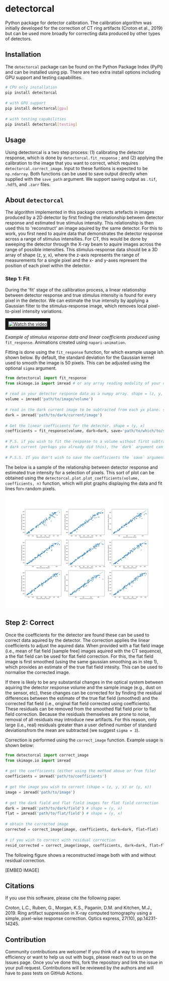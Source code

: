# detectorcal

Python package for detector calibration. The calibration algorithm was initially developed for the correction of CT ring artifacts (Croton et al., 2019) but can be used more broadly for correcting data produced by other types of detectors. 


## Installation 
The `detectorcal` package can be found on the Python Package Index (PyPI) and can be installed using pip. There are two extra install options including GPU support and testing capabilities. 

```bash
# CPU only installation
pip install detectorcal

# with GPU support
pip install detectorcal[gpu]

# with testing capabilities
pip install detectorcal[testing]
```

## Usage

Using detectorcal is a two step process: (1) calibrating the detector response, which is done by `detectorcal.fit_response` ; and (2) applying the calibration to the image that you want to correct, which requires  `detectorcal.correct_image`. Input to these funtions is expected to be `np.ndarray`. Both functions can be used to save output directly when supplied with the `save_path` argument. We support saving output as `.tif`, `.hdf5`, and `.zarr` files. 


## About `detectorcal`

The algorithm implemented in this package corrects artefacts in images produced by a 2D detector by first finding the relationship between detector response and estimated true stimulus intensity. This relationship is then used this to 'reconstruct' an image aquired by the same detector. For this to work, you first need to aquire data that demonstrates the detector response across a range of stimulus intensities. For CT, this would be done by sweeping the detector through the X-ray beam to aquire images across the range of possible intensities. This stimulus-response data should be a 3D array of shape (z, y, x), where the z-axis represents the range of measurements for a single pixel and the x- and y-axes represent the position of each pixel within the detector. 

### Step 1: Fit

During the 'fit' stage of the callibration process, a linear relationship between detector response and true stimulus intensity is found for every pixel in the detector. We can estimate the true intensity by applying a Gaussian filter to the stimulus-response image, which removes local pixel-to-pixel intensity variations. 

<a href="http://www.youtube.com/watch?feature=player_embedded&v=rqQI8tXwAgc" target="_blank">
 <img src="https://img.youtube.com/vi/rqQI8tXwAgc/default.jpg" alt="Watch the video" width="240" height="180" border="10" />
</a>

*Example of stimulus response data and linear coefficients produced using* `fit_response`. Animations created using `napari-animation`.

Fitting is done using the `fit_response` function, for which example usage ish shown below. By default, the standard deviation for the Gaussian kernel used to smooth the image is 50 pixels. This can be adjusted using the optional `sigma` argument.

```Python
from detectorcal import fit_response
from skimage.io import imread # or any array reading modality of your choice

# read in your detector response data as a numpy array. shape = (z, y, x)
volume = imread('path/to/image/volume')

# read in the dark current image to be subtracted from each yx plane. shape = (y, x) 
dark = imread('path/to/dark/current/image')

# Get the linear coefficients for the detector. shape = (y, x)
coefficients = fit_response(volume, dark=dark, save='path/to/which/to/save/coefficients')

# P.S. if you wish to fit the response to a volume without first subtracking the 
# dark current (perhaps you already did this), the `dark` argument can be omitted

# P.S.S. If you don't wish to save the coefficients the `save` argument can also be omitted
```

The below is a sample of the relationship between detector response and estimated true intensity for a selection of pixels. This sort of plot can be obtained using the `detectorcal.plot.plot_coefficients(volume, coefficients, n)` function, which will plot graphs displaying the data and fit lines for`n` random pixels. 

![Calibrations for 9 random pixels](https://github.com/physlin/detector-calibration/blob/finishing-touches/data/some_pixel_claibrations_0.png)

## Step 2: Correct

Once the coefficients for the detector are found these can be used to correct data aquired by the detector. The correction applies the linear coefficients to adjust the aquired data. When provided with a flat field image (i.e., mean of flat field [sample free] images aquired with the CT sequence), a the flat field can be used for flat field correction. For this, the flat field image is first smoothed (using the same gaussian smoothing as in step 1), which provides an estimate of the true flat field intesity. This can be used to normalise the corrected image. 

If there is likely to be any substantial changes in the optical system between aquiring the detector response volume and the sample image (e.g., dust on the sensor, etc), these changes can be corrected for by finding the residual differences between the estimate of the true flat field (smoothed) and the corrected flat field (i.e., original flat field corrected using coefficients). These residuals can be removed from the smoothed flat field prior to flat field correction. Because the residuals themselves are prone to noise, removal of all residuals may introduce new artifacts. For this reason, only large (i.e., real) residuals greater than a user defined number of standard deviationsfrom the mean are subtracted (we suggest `sigma = 3`). 

Correction is performed using the `correct_image` function. Example usage is shown below:

```Python
from detectorcal import correct_image
from skimage.io import imread

# get the coefficients (either using the method above or from file)
coefficients = imread('path/to/coefficients')

# get the image you wish to correct (shape = (z, y, x) or (y, x))
image = imread('path/to/image')

# get the dark field and flat field images for flat field correction
dark = imread('path/to/dark/field') # shape = (y, x)
flat = imread('path/to/flat/field') # shape = (y, x)

# obtain the corrected image
corrected = correct_image(image, coefficients, dark=dark, flat=flat)

# if you wish to correct with residual correction
resid_corrected = correct_image(image, coefficients, dark=dark, flat=flat, sigma=3.)

```

The following figure shows a reconstructed image both with and without residual correction. 

[EMBED IMAGE]

## Citations

If you use this software, please cite the following paper. 

Croton, L.C., Ruben, G., Morgan, K.S., Paganin, D.M. and Kitchen, M.J., 
    2019. Ring artifact suppression in X-ray computed tomography using a 
    simple, pixel-wise response correction. Optics express, 27(10), 
    pp.14231-14245.



## Contribution

Community contributions are welcome! If you think of a way to imrpove efficiency or want to help us out with bugs, please reach out to us on the Issues page. Once you've done this, fork the repository and link the issue in your pull request. Contributions will be reviewed by the authors and will have to pass tests on GitHub Actions.  
 
                                                                                        
